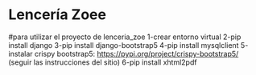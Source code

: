 # Lencería Zoee
#para utilizar el proyecto de lenceria_zoe
1-crear entorno virtual
2-pip install django
3-pip install django-bootstrap5
4-pip install mysqlclient
5- instalar crispy bootstrap5: https://pypi.org/project/crispy-bootstrap5/ (seguir las instrucciones del sitio)
6-pip install xhtml2pdf


